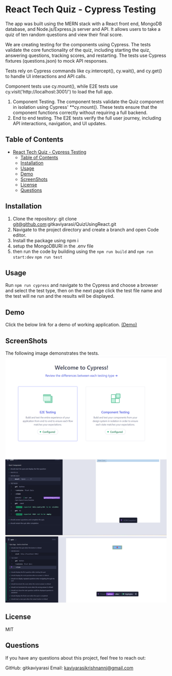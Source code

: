 # React Tech Quiz - Cypress Testing
The app was built using the MERN stack with a React front end, MongoDB database, and Node.js/Express.js server and API. It allows users to take a quiz of ten random questions and view their final score.

We are creating testing for the components using Cypress.
The tests validate the core functionality of the quiz, including starting the quiz, answering questions, tracking scores, and restarting.
The tests use Cypress fixtures (questions.json) to mock API responses.

Tests rely on Cypress commands like cy.intercept(), cy.wait(), and cy.get() to handle UI interactions and API calls.

Component tests use cy.mount(), while E2E tests use cy.visit('http://localhost:3001/') to load the full app.

1. Component Testing.
   The component tests validate the Quiz component in isolation using Cypress' **cy.mount(). These tests ensure that the component functions correctly without requiring a full backend.
2. End to end testing.
    The E2E tests verify the full user journey, including API interactions, navigation, and UI updates.


## Table of Contents 
- [React Tech Quiz - Cypress Testing](#react-tech-quiz---cypress-testing)
  - [Table of Contents](#table-of-contents)
  - [Installation](#installation)
  - [Usage](#usage)
  - [Demo](#demo)
  - [ScreenShots](#screenshots)
  - [License](#license)
  - [Questions](#questions)

## Installation
1. Clone the repository:
    git clone git@github.com:gitkaviyarasi/QuizUsingReact.git
2. Navigate to the project directory and create a branch and open Code editor.
3. Install the package using npm i
4. setup the MongoDBURI in the .env file
5. then run the code by building using the `npm run build` and `npm run start:dev`  `npm run test`
   
## Usage
Run `npm run cypress` and navigate to the Cypress and choose a browser and select the test type, then on the next page click the test file name and the test will ne run and the results will be displayed. 

## Demo
Click the below link for a demo of working application.
[(Demo)](https://drive.google.com/file/d/1Gvq23-WPLD1SA3mu_PeYt2UxNoThr4hU/view?usp=sharing)

## ScreenShots
The following image demonstrates the tests.
![Cypress home page](./client/src/assets/cypresshomepage.png)
![Component Testing](./client/src/assets/component%20testing%20.png)
![e2e testing](./client/src/assets/e2e%20testing%20.png)

## License
MIT

## Questions
If you have any questions about this project, feel free to reach out:

GitHub: gitkaviyarasi 
Email: kaviyarasikrishnannj@gmail.com
